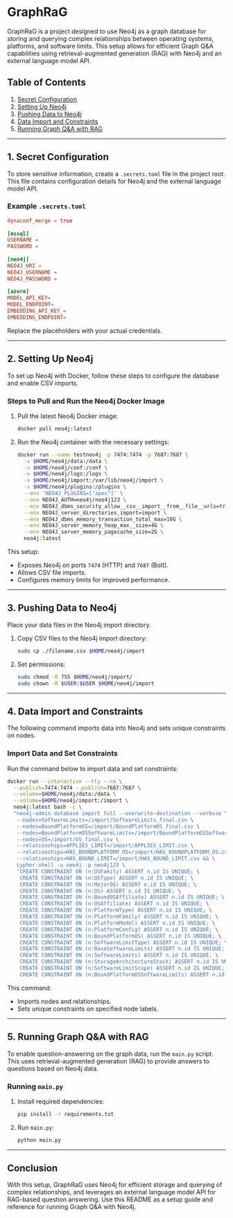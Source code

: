 # GraphRaG
 
GraphRaG is a project designed to use Neo4j as a graph database for storing and querying complex relationships between operating systems, platforms, and software limits. This setup allows for efficient Graph Q&A capabilities using retrieval-augmented generation (RAG) with Neo4j and an external language model API.
 
## Table of Contents
 
1. [Secret Configuration](#secret-configuration)
2. [Setting Up Neo4j](#setting-up-neo4j)
3. [Pushing Data to Neo4j](#pushing-data-to-neo4j)
4. [Data Import and Constraints](#data-import-and-constraints)
5. [Running Graph Q&A with RAG](#running-graph-q-and-a-with-rag)
 
---
 
## 1. Secret Configuration
 
To store sensitive information, create a `.secrets.toml` file in the project root. This file contains configuration details for Neo4j and the external language model API.
 
### Example `.secrets.toml`
 
```toml
dynaconf_merge = true
 
[mssql]
USERNAME =
PASSWORD =
 
[neo4j]
NEO4J_URI =
NEO4J_USERNAME =
NEO4J_PASSWORD =
 
[azure]
MODEL_API_KEY=
MODEL_ENDPOINT=
EMBEDDING_API_KEY_=
EMBEDDING_ENDPOINT=
```
 
Replace the placeholders with your actual credentials.
 
---
 
## 2. Setting Up Neo4j
 
To set up Neo4j with Docker, follow these steps to configure the database and enable CSV imports.
 
### Steps to Pull and Run the Neo4j Docker Image
 
1. Pull the latest Neo4j Docker image:
 
   ```bash
   docker pull neo4j:latest
   ```
 
2. Run the Neo4j container with the necessary settings:
 
   ```bash
   docker run --name testneo4j -p 7474:7474 -p 7687:7687 \
     -v $HOME/neo4j/data:/data \
     -v $HOME/neo4j/conf:/conf \
     -v $HOME/neo4j/logs:/logs \
     -v $HOME/neo4j/import:/var/lib/neo4j/import \
     -v $HOME/neo4j/plugins:/plugins \
     --env 'NEO4J_PLUGINS=["apoc"]' \
     --env NEO4J_AUTH=neo4j/neo4j123 \
     --env NEO4J_dbms_security_allow__csv__import__from__file__urls=true \
     --env NEO4J_server_directories_import=import \
     --env NEO4J_dbms_memory_transaction_total_max=10G \
     --env NEO4J_server_memory_heap_max__size=4G \
     --env NEO4J_server_memory_pagecache_size=2G \
     neo4j:latest
   ```
 
This setup:
- Exposes Neo4j on ports `7474` (HTTP) and `7687` (Bolt).
- Allows CSV file imports.
- Configures memory limits for improved performance.
 
---
 
## 3. Pushing Data to Neo4j
 
Place your data files in the Neo4j import directory.
 
1. Copy CSV files to the Neo4j import directory:
 
   ```bash
   sudo cp ./filename.csv $HOME/neo4j/import
   ```
 
2. Set permissions:
 
   ```bash
   sudo chmod -R 755 $HOME/neo4j/import/
   sudo chown -R $USER:$USER $HOME/neo4j/import
   ```
 
---
 
## 4. Data Import and Constraints
 
The following command imports data into Neo4j and sets unique constraints on nodes.
 
### Import Data and Set Constraints
 
Run the command below to import data and set constraints:
 
```bash
docker run --interactive --tty --rm \
  --publish=7474:7474 --publish=7687:7687 \
  --volume=$HOME/neo4j/data:/data \
  --volume=$HOME/neo4j/import:/import \
  neo4j:latest bash -c \
  "neo4j-admin database import full --overwrite-destination --verbose \
   --nodes=SoftwareLimits=/import/SoftwareLimits_final.csv \
   --nodes=BoundPlatformOS=/import/BoundPlatformOS_final.csv \
   --nodes=BoundPlatformOSSoftwareLimits=/import/BoundPlatformOSSoftwareLimits_final.csv \
   --nodes=OS=/import/OS_final.csv \
   --relationships=APPLIES_LIMIT=/import/APPLIES_LIMIT.csv \
   --relationships=HAS_BOUNDPLATFORM_OS=/import/HAS_BOUNDPLATFORM_OS.csv \
   --relationships=HAS_BOUND_LIMIT=/import/HAS_BOUND_LIMIT.csv && \
   cypher-shell -u neo4j -p neo4j123 \
   'CREATE CONSTRAINT ON (n:OSFamily) ASSERT n.id IS UNIQUE; \
    CREATE CONSTRAINT ON (n:OSType) ASSERT n.id IS UNIQUE; \
    CREATE CONSTRAINT ON (n:MajorOS) ASSERT n.id IS UNIQUE; \
    CREATE CONSTRAINT ON (n:OS) ASSERT n.id IS UNIQUE; \
    CREATE CONSTRAINT ON (n:BoundOSAffiliate) ASSERT n.id IS UNIQUE; \
    CREATE CONSTRAINT ON (n:OSAffiliate) ASSERT n.id IS UNIQUE; \
    CREATE CONSTRAINT ON (n:PlatformType) ASSERT n.id IS UNIQUE; \
    CREATE CONSTRAINT ON (n:PlatformFamily) ASSERT n.id IS UNIQUE; \
    CREATE CONSTRAINT ON (n:PlatformModel) ASSERT n.id IS UNIQUE; \
    CREATE CONSTRAINT ON (n:PlatformConfig) ASSERT n.id IS UNIQUE; \
    CREATE CONSTRAINT ON (n:BoundPlatformOS) ASSERT n.id IS UNIQUE; \
    CREATE CONSTRAINT ON (n:SoftwareLimitType) ASSERT n.id IS UNIQUE; \
    CREATE CONSTRAINT ON (n:BaseSoftwareLimits) ASSERT n.id IS UNIQUE; \
    CREATE CONSTRAINT ON (n:SoftwareLimits) ASSERT n.id IS UNIQUE; \
    CREATE CONSTRAINT ON (n:StorageArchitectureStack) ASSERT n.id IS UNIQUE; \
    CREATE CONSTRAINT ON (n:SoftwareLimitScope) ASSERT n.id IS UNIQUE; \
    CREATE CONSTRAINT ON (n:BoundPlatformOSSoftwareLimits) ASSERT n.id IS UNIQUE;'"
```
 
This command:
- Imports nodes and relationships.
- Sets unique constraints on specified node labels.
 
---
 
## 5. Running Graph Q&A with RAG
 
To enable question-answering on the graph data, run the `main.py` script. This uses retrieval-augmented generation (RAG) to provide answers to questions based on Neo4j data.
 
### Running `main.py`
 
1. Install required dependencies:
 
   ```bash
   pip install -r requirements.txt
   ```
 
2. Run `main.py`:
 
   ```bash
   python main.py
   ```
  
---
 
## Conclusion
 
With this setup, GraphRaG uses Neo4j for efficient storage and querying of complex relationships, and leverages an external language model API for RAG-based question answering. Use this README as a setup guide and reference for running Graph Q&A with Neo4j.